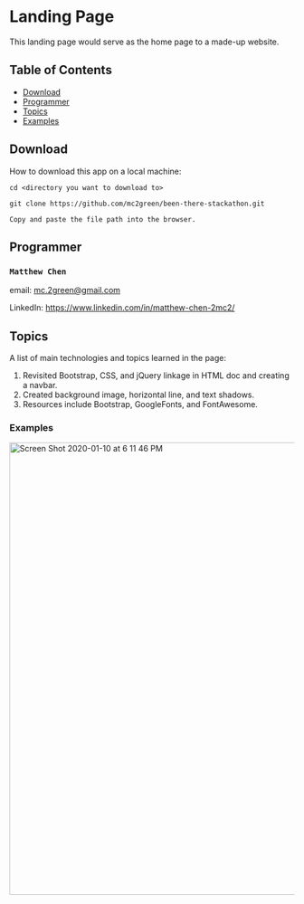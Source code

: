 # Landing Page
This landing page would serve as the home page to a made-up website.

## Table of Contents

* [Download](#Download)
* [Programmer](#Programmer)
* [Topics](#Topics)
* [Examples](#Examples)

## Download

How to download this app on a local machine:

```
cd <directory you want to download to>

git clone https://github.com/mc2green/been-there-stackathon.git

Copy and paste the file path into the browser.
```

## Programmer

### `Matthew Chen`

email: mc.2green@gmail.com

LinkedIn: https://www.linkedin.com/in/matthew-chen-2mc2/

## Topics

A list of main technologies and topics learned in the page:

1. Revisited Bootstrap, CSS, and jQuery linkage in HTML doc and creating a navbar.
2. Created background image, horizontal line, and text shadows.
3. Resources include Bootstrap, GoogleFonts, and FontAwesome. 

### Examples

<img width="800" alt="Screen Shot 2020-01-10 at 6 11 46 PM" src="https://user-images.githubusercontent.com/52970570/72192746-ac003700-33d4-11ea-8908-27575dc8bfa5.png">


